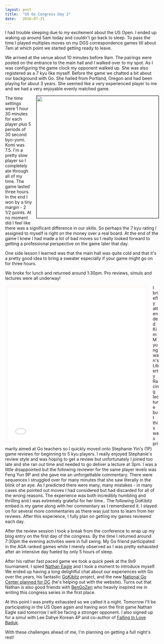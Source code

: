 ```yaml
---
layout: post
title:  "US Go Congress Day 2"
date:   2016-07-31
---
```


I had trouble sleeping due to my excitement about the US Open. I ended
up waking up around 5am today and couldn't go back to sleep. To pass the
time I played multiples moves on my DGS correspondence games till
about 7am at which point we started getting ready to leave.

We arrived at the venue about 10 minutes before 9am. The pairings
were posted on the entrance to the main hall and I walked over to my
spot. As I was configuring the game clock my opponent walked up. She
was also registered as a 7 kyu like myself. Before the game we chatted
a bit about our background with Go. She hailed from Portland, Oregon
and had been playing for about 3 years. She seemed like a very
experienced player to me and we had a very enjoyable evenly matched
game.

<image width="400" style="float: right; margin-left: 1em;
margin-bottom: 1em; border: 1px solid;"
src="http://swannodette.github.io/baduk/assets/images/usgc_day2.jpg"></image>

The time settings were 1 hour 30 minutes for each player plus 5
periods of 30 second byo-yomi. Komi was 7.5. I'm a pretty slow player
so I completely ate through all of my time. The game lasted three
hours. In the end I won by a tiny margin - 2 1/2 points. At no moment
did I feel like there was a significant difference in our skills. So
perhaps the 7 kyu rating I assigned to myself is right on the money
over a real board.  At the end of the game I knew I had made a lot of
bad moves so I really looked forward to getting a professional
perspective on the game later that day. 

One side lesson I learned was that the main hall was quite cold and
that it's a pretty good idea to bring a sweater especially if your
game might go on for three hours.

We broke for lunch and returned around 1:30pm. Pro reviews, simuls and
lectures were all underway!

<iframe id="gokibitz-EyWdwDPdW" src="//gokibitz.com/kifu/EyWdwDPdW"
style="width: 450px; min-height: 500px; display: block; border: 10px
solid snow; float: left; margin-right: 1em;"></iframe> <script
src="//gokibitz.com/embed/EyWdwDPdW"></script>

I briefly attended Kim Myungwan's Liberty Racing lecture but this was
primarily aimed at Go teachers so I quickly moved onto Stephanie Yin's
(1P) game reviews for beginning to 5 kyu players. I
really enjoyed Stephanie's review style and was hoping to get a review but
unfortunately I joined too late and she ran out time and needed to
go deliver a lecture at 3pm. I was a little disappointed but the
following reviewer for the same player levels was Feng Yun 9P and she
gave me an unforgettable commentary. There were sequences I struggled
over for many minutes that she saw literally in the blink of an
eye. As I predicted there were many, many mistakes - in many cases she
pointed out moves I had considered but had discarded for all of the
wrong reasons. The experience was both incredibly humbling and
thrilling and I was extremely grateful for her time.. The following
GoKibitz embed is my game along with her commentary as I remembered
it. I stayed on for several more commentaries as there was just tons to
learn from her reviews. After this experience, I fully plan on getting
my games reviewed each day.

After the review session I took a break from the conference to wrap up my
blog entry on the first day of the congress. By the time I returned
around 7:30pm the evening activities were in full swing. My Go friend
participated in the AGA ranked games while I merely observed as I was
pretty exhausted after an intensive day fueled by only 5 hours of
sleep.

After his rather fast paced game we took a quick peek at the 9x9
tournament. I spied [Nathan Eagle](https://twitter.com/neagle/) and I
took a moment to introduce myself. We ended up having a long delightful
chat about our experiences with Go over the years, his fantastic
[GoKibitz](http://gokibitz.com) project, and the new
[National Go Center planned for DC](http://nationalgocenter.org) (he's
helping out with the website). Turns out that Nathan is also good
friends with [BenGoZen](http://bengozen.com) who heavily inspired me
in writing this congress series in the first place.

At this point I was pretty exhausted so we called it a night. Tomorrow
I'll be participating in the US Open again and having won the first
game Nathan Eagle said tomorrow I will be facing a stronger opponent. I
also signed up for a simul with Lee Dahye Korean 4P and co-author of
[Falling In Love Baduk](http://senseis.xmp.net/?FallingInLoveWithBaduk). 

With these challenges ahead of me, I'm planning on getting a full
night's rest!

